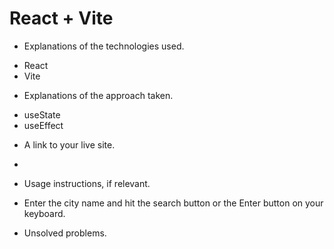 # React + Vite
* Explanations of the technologies used.
- React 
- Vite
* Explanations of the approach taken.
- useState
- useEffect
* A link to your live site.
- 
* Usage instructions, if relevant.
- Enter the city name and hit the search button or the Enter button on your keyboard.
* Unsolved problems.